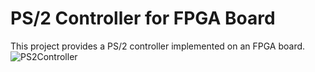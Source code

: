 # PS/2 Controller for FPGA Board

This project provides a PS/2 controller implemented on an FPGA board.
![PS2Controller](https://github.com/user-attachments/assets/0bb495bd-d652-4b72-b3ba-e6bef54f649f)
